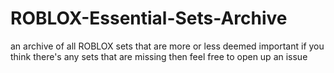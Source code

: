 # ROBLOX-Essential-Sets-Archive

an archive of all ROBLOX sets that are more or less deemed important
if you think there's any sets that are missing then feel free to open up an issue
